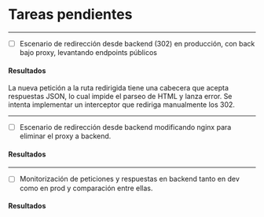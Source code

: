 # Tareas pendientes
<hr>

- [ ] Escenario de redirección desde backend (302) en producción, con back bajo proxy, levantando endpoints
públicos

#### Resultados
La nueva petición a la ruta redirigida tiene una cabecera que acepta respuestas JSON, lo cual impide el parseo de HTML y lanza error. Se intenta implementar un interceptor que rediriga manualmente los 302.

<hr>

- [ ] Escenario de redirección desde backend modificando nginx para eliminar el proxy a backend.

#### Resultados

<hr>

- [ ] Monitorización de peticiones y respuestas en backend tanto en dev como en prod y comparación entre ellas.

#### Resultados
